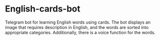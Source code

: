 # English-cards-bot
Telegram bot for learning English words using cards. The bot displays an image that requires description in English, and the words are sorted into appropriate categories. Additionally, there is a voice function for the words.
